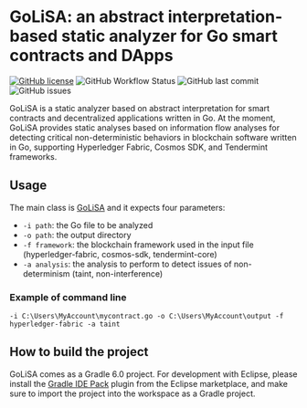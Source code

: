 # GoLiSA: an abstract interpretation-based static analyzer for Go smart contracts and DApps
[![GitHub license](https://img.shields.io/github/license/lisa-analyzer/go-lisa)](https://github.com/lisa-analyzer/go-lisa/blob/master/LICENSE)
![GitHub Workflow Status](https://img.shields.io/github/workflow/status/lisa-analyzer/go-lisa/Gradle%20Build%20(master%20branch))
![GitHub last commit](https://img.shields.io/github/last-commit/lisa-analyzer/go-lisa)
![GitHub issues](https://img.shields.io/github/issues-raw/lisa-analyzer/go-lisa)

GoLiSA is a static analyzer based on abstract interpretation for smart contracts and decentralized applications written in Go. At the moment, GoLiSA provides static analyses based on information flow analyses for detecting critical non-deterministic behaviors in blockchain software written in Go, supporting Hyperledger Fabric, Cosmos SDK, and Tendermint frameworks.

## Usage
The main class is [GoLiSA](go-lisa/src/main/java/it/unive/golisa/GoLiSA.java) and it expects four parameters:
- `-i path`: the Go file to be analyzed
- `-o path`: the output directory
- `-f framework`: the blockchain framework used in the input file (hyperledger-fabric, cosmos-sdk, tendermint-core)
- `-a analysis`: the analysis to perform to detect issues of non-determinism (taint, non-interference)

### Example of command line

`-i C:\Users\MyAccount\mycontract.go -o C:\Users\MyAccount\output -f hyperledger-fabric -a taint`

## How to build the project ##
GoLiSA comes as a Gradle 6.0 project. For development with Eclipse, please install the [Gradle IDE Pack](https://marketplace.eclipse.org/content/gradle-ide-pack) plugin from the Eclipse marketplace, and make sure to import the project into the workspace as a Gradle project.

